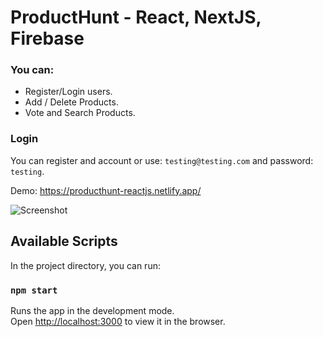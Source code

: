 # ProductHunt - React, NextJS, Firebase

### You can:

- Register/Login users.
- Add / Delete Products.
- Vote and Search Products.

### Login
You can register and account or use: `testing@testing.com` and password: `testing`.

Demo: https://producthunt-reactjs.netlify.app/

![Screenshot](https://i.imgur.com/nURgrIy.png)

## Available Scripts

In the project directory, you can run:

### `npm start`

Runs the app in the development mode.<br />
Open [http://localhost:3000](http://localhost:3000) to view it in the browser.